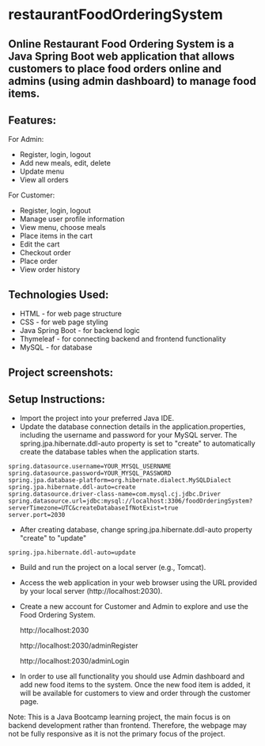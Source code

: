# restaurantFoodOrderingSystem

## Online Restaurant Food Ordering System is a Java Spring Boot web application that allows customers to place food orders online and admins (using admin dashboard) to manage food items.

## Features:

 For Admin: 
-	Register, login, logout
-	Add new meals, edit, delete
-	Update menu
-	View all orders


For Customer:
-	Register, login, logout
-	Manage user profile information
-	View menu, choose meals
-	Place items in the cart
-	Edit the cart
- Checkout order
- Place order
- View order history

## Technologies Used:
- HTML - for web page structure
- CSS - for web page styling
- Java Spring Boot - for backend logic
- Thymeleaf - for connecting backend and frontend functionality
- MySQL - for database

## Project screenshots:


## Setup Instructions:

* Import the project into your preferred Java IDE.
* Update the database connection details in the application.properties, including the username and password for your MySQL server. 
  The spring.jpa.hibernate.ddl-auto property is set to "create" to automatically create the database tables when the application starts.
```
spring.datasource.username=YOUR_MYSQL_USERNAME
spring.datasource.password=YOUR_MYSQL_PASSWORD
spring.jpa.database-platform=org.hibernate.dialect.MySQLDialect
spring.jpa.hibernate.ddl-auto=create
spring.datasource.driver-class-name=com.mysql.cj.jdbc.Driver
spring.datasource.url=jdbc:mysql://localhost:3306/foodOrderingSystem?serverTimezone=UTC&createDatabaseIfNotExist=true
server.port=2030

```
* After creating database, change spring.jpa.hibernate.ddl-auto property "create" to "update"

```
spring.jpa.hibernate.ddl-auto=update

```
* Build and run the project on a local server (e.g., Tomcat).
* Access the web application in your web browser using the URL provided by your local server (http://localhost:2030).
* Create a new account for Customer and Admin to explore and use the Food Ordering System.

  http://localhost:2030
  
  http://localhost:2030/adminRegister

  http://localhost:2030/adminLogin

* In order to use all functionality you should use Admin dashboard and add new food items to the system. Once the new food item is added, it will be available for customers to view and order through the customer page.




Note: This is a Java Bootcamp learning project, the main focus is on backend development rather than frontend.
Therefore, the webpage may not be fully responsive as it is not the primary focus of the project. 

